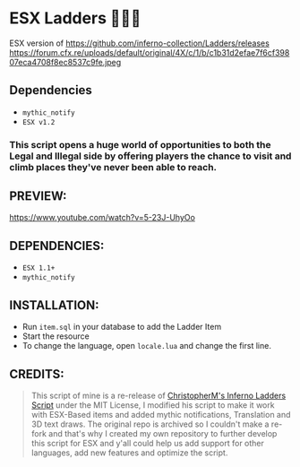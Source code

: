 # __ESX Ladders__ 🚒👨‍🚒
ESX version of https://github.com/inferno-collection/Ladders/releases
https://forum.cfx.re/uploads/default/original/4X/c/1/b/c1b31d2efae7f6cf39807eca4708f8ec8537c9fe.jpeg

## Dependencies
* `mythic_notify`
* `ESX v1.2`

### This script opens a huge world of opportunities to both the Legal and Illegal side by offering players the chance to visit and climb places they've never been able to reach.

## PREVIEW:
https://www.youtube.com/watch?v=5-23J-UhyOo

## DEPENDENCIES:
* `ESX 1.1+`
* `mythic_notify`

## INSTALLATION:
* Run `item.sql` in your database to add the Ladder Item
* Start the resource
* To change the language, open `locale.lua` and change the first line.


## CREDITS:
> This script of mine is a re-release of [ChristopherM's Inferno Ladders Script](https://forum.cfx.re/t/release-ladders/1439521) under the MIT License, I modified his script to make it work with ESX-Based items and added mythic notifications, Translation and 3D text draws.
The original repo is archived so I couldn't make a re-fork and  that's why I created my own repository to further develop this script for ESX and y'all could help us add support for other languages, add new features and optimize the script.

